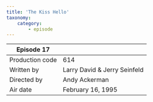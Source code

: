 ```yaml
---
title: 'The Kiss Hello'
taxonomy:
    category:
        - episode
---
```


| Episode 17 | |
|-----------------|--------------------------------|
| Production code | 614                            |
| Written by      | Larry David & Jerry Seinfeld |
| Directed by     | Andy Ackerman                   |
| Air date        | February 16, 1995                   |
